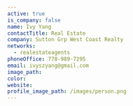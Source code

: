 ```yaml
---
active: true
is_company: false
name: Ivy Yang
contactTitle: Real Estate
company: Sutton Grp West Coast Realty
networks:
  - realestateagents
phoneOffice: 778-989-7295
email: ivyszyang@gmail.com
image_path:
color:
website:
profile_image_path: /images/person.png
---
```



